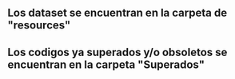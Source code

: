 ## Los dataset se encuentran en la carpeta de "resources"
## Los codigos ya superados y/o obsoletos se encuentran en la carpeta "Superados"


